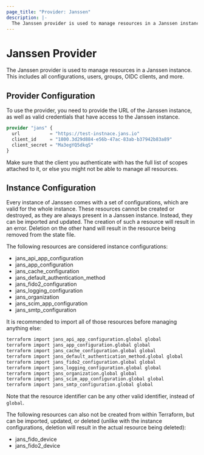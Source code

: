 ```yaml
---
page_title: "Provider: Janssen"
description: |-
  The Janssen provider is used to manage resources in a Janssen instance.
---
```


# Janssen Provider

The Janssen provider is used to manage resources in a Janssen instance. This
includes all configurations, users, groups, OIDC clients, and more.

## Provider Configuration

To use the provider, you need to provide the URL of the Janssen instance, as 
well as valid credentials that have access to the Janssen instance.

```terraform
provider "jans" {
  url           = "https://test-instnace.jans.io"
  client_id     = "1800.3d29d884-e56b-47ac-83ab-b37942b83a89"
  client_secret = "Ma3egYQ5dkqS"
}
```

Make sure that the client you authenticate with has the full list of scopes
attached to it, or else you might not be able to manage all resources.

## Instance Configuration

Every instance of Janssen comes with a set of configurations, which are valid
for the whole instance. These resources cannot be created or destroyed, as they
are always present in a Janssen instance. Instead, they can be imported and 
updated. The creation of such a resource will result in an error. Deletion on
the other hand will result in the resource being removed from the state file.

The following resources are considered instance configurations:

- jans_api_app_configuration
- jans_app_configuration
- jans_cache_configuration
- jans_default_authentication_method
- jans_fido2_configuration
- jans_logging_configuration
- jans_organization
- jans_scim_app_configuration
- jans_smtp_configuration

It is recommended to import all of those resources before managing anything else:

```bash
terraform import jans_api_app_configuration.global global
terraform import jans_app_configuration.global global
terraform import jans_cache_configuration.global global
terraform import jans_default_authentication_method.global global
terraform import jans_fido2_configuration.global global
terraform import jans_logging_configuration.global global
terraform import jans_organization.global global
terraform import jans_scim_app_configuration.global global
terraform import jans_smtp_configuration.global global
```

Note that the resource identifier can be any other valid identifier, instead of `global`.

The following resources can also not be created from within Terraform, but can be imported,
updated, or deleted (unlike with the instance configurations, deletion will result in the
actual resource being deleted):

- jans_fido_device
- jans_fido2_device
